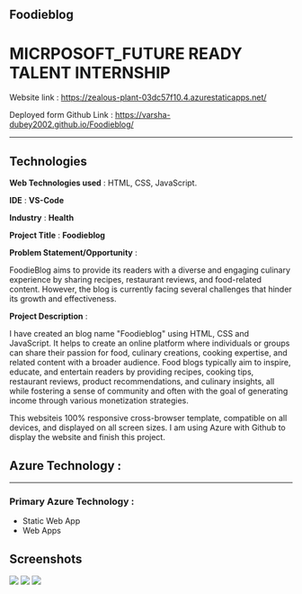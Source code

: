 ## Foodieblog
# MICRPOSOFT_FUTURE READY TALENT INTERNSHIP

Website link : https://zealous-plant-03dc57f10.4.azurestaticapps.net/

Deployed form Github Link : https://varsha-dubey2002.github.io/Foodieblog/

--------------------------------------------------------------------------------------------------
## Technologies
__Web Technologies used__ : HTML, CSS, JavaScript.

__IDE__ : __VS-Code__

__Industry__ : __Health__

__Project Title__ : __Foodieblog__

__Problem Statement/Opportunity__ :

FoodieBlog aims to provide its readers with a diverse and engaging culinary experience by sharing recipes, restaurant reviews, and food-related content. However, the blog is currently facing several challenges that hinder its growth and effectiveness.

__Project Description__ :

I have created an blog name "Foodieblog" using HTML, CSS and JavaScript. It helps to create an online platform where individuals or groups can share their passion for food, culinary creations, cooking expertise, and related content with a broader audience. Food blogs typically aim to inspire, educate, and entertain readers by providing recipes, cooking tips, restaurant reviews, product recommendations, and culinary insights, all while fostering a sense of community and often with the goal of generating income through various monetization strategies.

This websiteis 100% responsive cross-browser template, compatible on all devices, and displayed on all screen sizes. I am using Azure with Github to display the website and finish this project.

## Azure Technology :
------------------------------------------------------------------------------------------------
### Primary Azure Technology :

- Static Web App
- Web Apps


## Screenshots

<img src="C:\Users\schir\OneDrive\Desktop\Screenshot (106).png">

<img src="C:\Users\schir\OneDrive\Desktop\Screenshot (107).png">

<img src="C:\Users\schir\OneDrive\Desktop\Screenshot (108).png">
